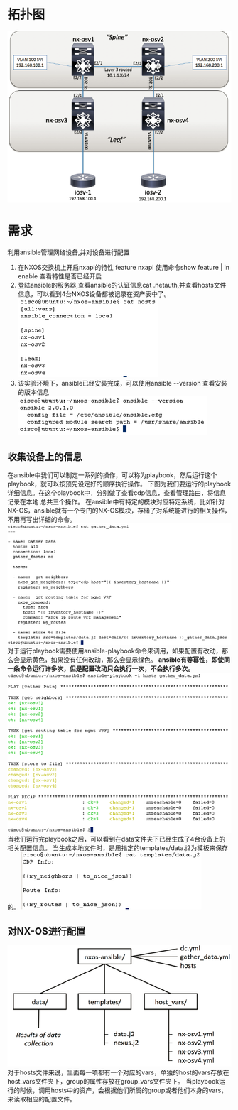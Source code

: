 # 拓扑图
![01](/images/ansible-on-nexus-1.PNG)
# 需求
利用ansible管理网络设备,并对设备进行配置
1. 在NXOS交换机上开启nxapi的特性 feature nxapi
使用命令show feature | in enable 查看特性是否已经开启
2. 登陆ansible的服务器,查看ansible的认证信息cat .netauth,并查看hosts文件信息，可以看到4台NXOS设备都被记录在资产表中了。
![02](/images/inventory.PNG)
3. 该实验环境下，ansible已经安装完成，可以使用ansible --version 查看安装的版本信息
![03](/images/ansible-version.PNG)
## 收集设备上的信息
在ansible中我们可以制定一系列的操作，可以称为playbook，然后运行这个playbook，就可以按预先设定好的顺序执行操作。
下图为我们要运行的playbook详细信息。在这个playbook中，分别做了查看cdp信息，查看管理路由，将信息记录在本地 总共三个操作。
在ansible中有特定的模块对应特定系统，比如针对NX-OS，ansible就有一个专门的NX-OS模块，存储了对系统能进行的相关操作，不用再写出详细的命令。
![04](/images/gather-data-yml.PNG)
对于运行playbook需要使用ansible-playbook命令来调用，如果配置有改动，那么会显示黄色，如果没有任何改动，那么会显示绿色。
__ansible有等幂性，即使同一条命令运行许多次，但是配置改动只会执行一次，不会执行多次。__
![05](/images/playbook-process.PNG)
当我们运行完playbook之后，可以看到在data文件夹下已经生成了4台设备上的相关配置信息。
当生成本地文件时，是用指定的templates/data.j2为模板来保存的。
![06](/images/templates.PNG)
## 对NX-OS进行配置
![07](/images/structure.PNG)
对于hosts文件来说，里面每一项都有一个对应的vars，单独的host的vars存放在host_vars文件夹下，group的属性存放在group_vars文件夹下。
当playbook运行的时候，调用hosts中的资产，会根据他们所属的group或者他们本身的vars，来读取相应的配置文件。

